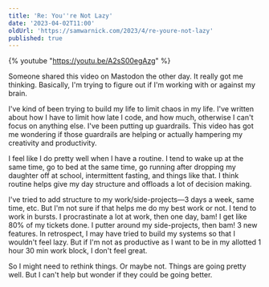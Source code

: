 ```yaml
---
title: 'Re: You''re Not Lazy'
date: '2023-04-02T11:00'
oldUrl: 'https://samwarnick.com/2023/4/re-youre-not-lazy'
published: true
---
```


{% youtube "https://youtu.be/A2sS00egAzg" %}

Someone shared this video on Mastodon the other day. It really got me thinking. Basically, I'm trying to figure out if I'm working with or against my brain.

I've kind of been trying to build my life to limit chaos in my life. I've written about how I have to limit how late I code, and how much, otherwise I can't focus on anything else. I've been putting up guardrails. This video has got me wondering if those guardrails are helping or actually hampering my creativity and productivity.

I feel like I do pretty well when I have a routine. I tend to wake up at the same time, go to bed at the same time, go running after dropping my daughter off at school, intermittent fasting, and things like that. I think routine helps give my day structure and offloads a lot of decision making.

I've tried to add structure to my work/side-projects—3 days a week, same time, etc. But I'm not sure if that helps me do my best work or not. I tend to work in bursts. I procrastinate a lot at work, then one day, bam! I get like 80% of my tickets done. I putter around my side-projects, then bam! 3 new features. In retrospect, I may have tried to build my systems so that I wouldn't feel lazy. But if I'm not as productive as I want to be in my allotted 1 hour 30 min work block, I don't feel great.

So I might need to rethink things. Or maybe not. Things are going pretty well. But I can't help but wonder if they could be going better.
